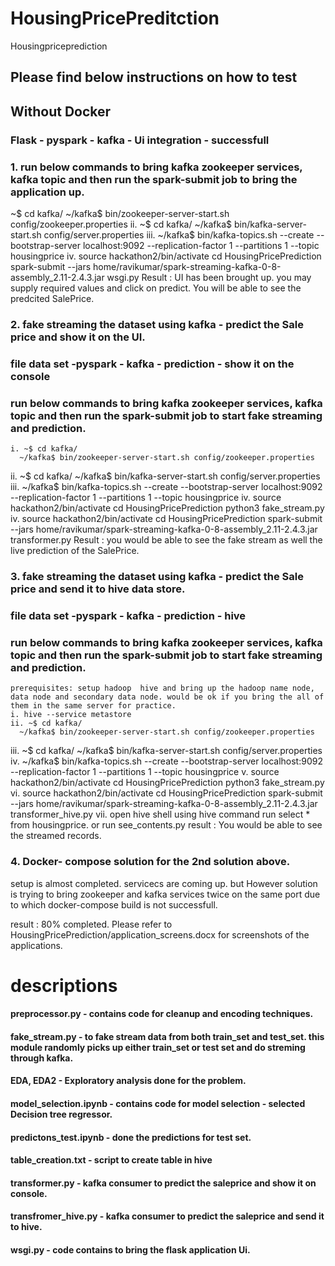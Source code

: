 # HousingPricePreditction
Housingpriceprediction

## Please find below instructions on how to test

## Without Docker
### Flask - pyspark - kafka  - Ui integration - successfull
### 1. run below commands to bring kafka zookeeper services, kafka topic and then run the spark-submit job to bring the application up.
   ~$ cd kafka/
      ~/kafka$ bin/zookeeper-server-start.sh config/zookeeper.properties
   ii.  ~$ cd kafka/
        ~/kafka$ bin/kafka-server-start.sh config/server.properties
    iii. ~/kafka$ bin/kafka-topics.sh --create --bootstrap-server localhost:9092 --replication-factor 1 --partitions 1      --topic housingprice
    iv. source hackathon2/bin/activate
        cd HousingPricePrediction
        spark-submit --jars home/ravikumar/spark-streaming-kafka-0-8-assembly_2.11-2.4.3.jar wsgi.py
        Result : UI has been brought up. you may supply required values and click on predict.
        You will be able to see the predcited SalePrice.

### 2. fake streaming the dataset using kafka - predict the Sale price and show it on the UI.
### file data set -pyspark - kafka - prediction - show it on the console
### run below commands to bring kafka zookeeper services, kafka topic and then run the spark-submit job to start fake streaming and prediction.
    i. ~$ cd kafka/
      ~/kafka$ bin/zookeeper-server-start.sh config/zookeeper.properties
   ii.  ~$ cd kafka/
        ~/kafka$ bin/kafka-server-start.sh config/server.properties
    iii. ~/kafka$ bin/kafka-topics.sh --create --bootstrap-server localhost:9092 --replication-factor 1 --partitions 1      --topic housingprice
    iv. source hackathon2/bin/activate
        cd HousingPricePrediction
        python3 fake_stream.py 
    iv. source hackathon2/bin/activate
        cd HousingPricePrediction
        spark-submit --jars home/ravikumar/spark-streaming-kafka-0-8-assembly_2.11-2.4.3.jar transformer.py
        Result : you would be able to see the fake stream as well the live prediction of the SalePrice.

### 3. fake streaming the dataset using kafka - predict the Sale price and send it to hive data store.
### file data set -pyspark - kafka - prediction - hive
### run below commands to bring kafka zookeeper services, kafka topic and then run the spark-submit job to start fake streaming and prediction.
    prerequisites: setup hadoop  hive and bring up the hadoop name node, data node and secondary data node. would be ok if you bring the all of them in the same server for practice.
    i. hive --service metastore
    ii. ~$ cd kafka/
      ~/kafka$ bin/zookeeper-server-start.sh config/zookeeper.properties
   iii.  ~$ cd kafka/
        ~/kafka$ bin/kafka-server-start.sh config/server.properties
    iv. ~/kafka$ bin/kafka-topics.sh --create --bootstrap-server localhost:9092 --replication-factor 1 --partitions 1      --topic housingprice
    v. source hackathon2/bin/activate
        cd HousingPricePrediction
        python3 fake_stream.py 
    vi. source hackathon2/bin/activate
        cd HousingPricePrediction
        spark-submit --jars home/ravikumar/spark-streaming-kafka-0-8-assembly_2.11-2.4.3.jar transformer_hive.py
    vii. open hive shell using hive command
        run select * from housingprice. or run see_contents.py
        result : You would be able to see the streamed records.

### 4. Docker- compose solution for the 2nd solution above.
   setup is almost completed. servicecs are coming up. but However solution is trying to bring zookeeper and kafka services twice on the same port due to which docker-compose build is not successfull.

   result : 80% completed.
   Please refer to HousingPricePrediction/application_screens.docx for screenshots of the applications.


# descriptions

#### preprocessor.py - contains code for cleanup and encoding techniques.
#### fake_stream.py  - to fake stream data from both train_set and test_set. this module randomly picks up either train_set or test set and do streming through kafka.
#### EDA, EDA2  - Exploratory analysis done for the problem.
#### model_selection.ipynb - contains code for model selection - selected Decision tree regressor.
#### predictons_test.ipynb - done the predictions for test set.
#### table_creation.txt - script to create table in hive
#### transformer.py - kafka consumer to predict the saleprice and show it on console.
#### transfromer_hive.py - kafka consumer to predict the saleprice and send it to hive.
#### wsgi.py - code contains to bring the flask application Ui.

